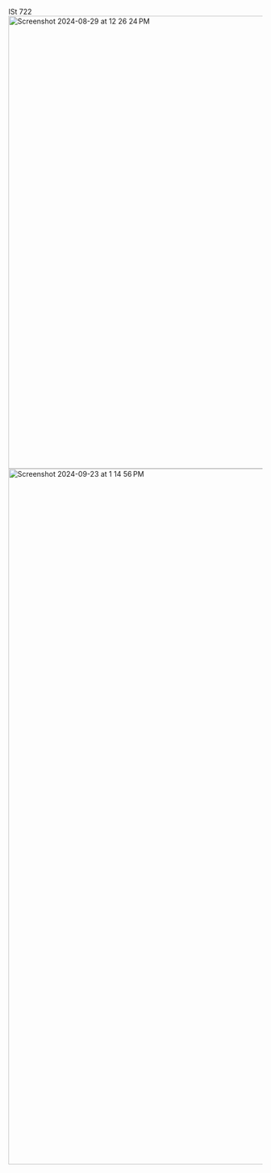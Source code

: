 ISt 722
<img width="898" alt="Screenshot 2024-08-29 at 12 26 24 PM" src="https://github.com/user-attachments/assets/9d5b2457-c0fd-4880-a5ae-6d01322770dc">
<img width="1380" alt="Screenshot 2024-09-23 at 1 14 56 PM" src="https://github.com/user-attachments/assets/28032337-61dd-4cac-852d-319d2fbe48c1">
